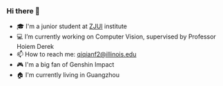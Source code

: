 ### Hi there 👋

- 🎓 I'm a junior student at [ZJUI](https://zjui.intl.zju.edu.cn/) institute
- 💻 I’m currently working on Computer Vision, supervised by Professor Hoiem Derek
- 📫 How to reach me: qiqianf2@illinois.edu
- 🎮 I'm a big fan of Genshin Impact
- 🏠 I'm currently living in Guangzhou
